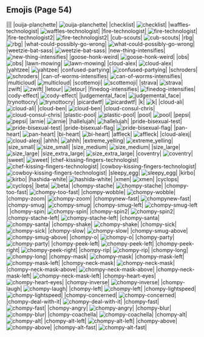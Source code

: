 
## Emojis (Page 54)
|||
|ouija-planchette| ![ouija-planchette](/output/ouija-planchette.png)|
|checklist| ![checklist](/output/checklist.png)|
|waffles-technologist| ![waffles-technologist](/output/waffles-technologist.png)|
|fire-technologist| ![fire-technologist](/output/fire-technologist.gif)|
|fire-technologist2| ![fire-technologist2](/output/fire-technologist2.png)|
|cub-scouts| ![cub-scouts](/output/cub-scouts)|
|rbg| ![rbg](/output/rbg.png)|
|what-could-possibly-go-wrong| ![what-could-possibly-go-wrong](/output/what-could-possibly-go-wrong.gif)|
|weetzie-bat-sass| ![weetzie-bat-sass](/output/weetzie-bat-sass.png)|
|new-thing-intensifies| ![new-thing-intensifies](/output/new-thing-intensifies.gif)|
|goose-honk-weird| ![goose-honk-weird](/output/goose-honk-weird.png)|
|obs| ![obs](/output/obs.png)|
|lawn-mowing| ![lawn-mowing](/output/lawn-mowing.png)|
|cloud-alex| ![cloud-alex](/output/cloud-alex.png)|
|yahtzee| ![yahtzee](/output/yahtzee.jpg)|
|confused-partying| ![confused-partying](/output/confused-partying)|
|schroders| ![schroders](/output/schroders.png)|
|can-of-worms-intensifies| ![can-of-worms-intensifies](/output/can-of-worms-intensifies.gif)|
|multicloud| ![multicloud](/output/multicloud.png)|
|scottemoji| ![scottemoji](/output/scottemoji.jpg)|
|strava| ![strava](/output/strava.jpg)|
|zwift| ![zwift](/output/zwift.png)|
|letour| ![letour](/output/letour.png)|
|finedog-intensifies| ![finedog-intensifies](/output/finedog-intensifies.gif)|
|cody-effect| ![cody-effect](/output/cody-effect.jpg)|
|judgemental_face| ![judgemental_face](/output/judgemental_face.png)|
|trynottocry| ![trynottocry](/output/trynottocry.gif)|
|picardwtf| ![picardwtf](/output/picardwtf.png)|
|k| ![k](/output/k.png)|
|cloud-ali| ![cloud-ali](/output/cloud-ali.jpg)|
|cloud-ben| ![cloud-ben](/output/cloud-ben.jpg)|
|cloud-consul-chris| ![cloud-consul-chris](/output/cloud-consul-chris.jpg)|
|plastic-pool| ![plastic-pool](/output/plastic-pool.png)|
|pool| ![pool](/output/pool.png)|
|pepsi| ![pepsi](/output/pepsi.png)|
|arnie| ![arnie](/output/arnie.jpg)|
|hallelujah| ![hallelujah](/output/hallelujah.png)|
|pride-bisexual-test| ![pride-bisexual-test](/output/pride-bisexual-test.png)|
|pride-bisexual-flag| ![pride-bisexual-flag](/output/pride-bisexual-flag.png)|
|pan-heart| ![pan-heart](/output/pan-heart.png)|
|bi-heart| ![bi-heart](/output/bi-heart.png)|
|affleck| ![affleck](/output/affleck.jpg)|
|cloud-alexj| ![cloud-alexj](/output/cloud-alexj.jpg)|
|ahhh| ![ahhh](/output/ahhh.gif)|
|extreme_yelling| ![extreme_yelling](/output/extreme_yelling.gif)|
|size_small| ![size_small](/output/size_small.png)|
|size_medium| ![size_medium](/output/size_medium.png)|
|size_large| ![size_large](/output/size_large.png)|
|size_extra_large| ![size_extra_large](/output/size_extra_large.png)|
|coventry| ![coventry](/output/coventry.png)|
|sweet| ![sweet](/output/sweet)|
|chef-kissing-fingers-technologist| ![chef-kissing-fingers-technologist](/output/chef-kissing-fingers-technologist.png)|
|cowboy-kissing-fingers-technologist| ![cowboy-kissing-fingers-technologist](/output/cowboy-kissing-fingers-technologist.png)|
|sleepy_egg| ![sleepy_egg](/output/sleepy_egg.gif)|
|kirbo| ![kirbo](/output/kirbo.gif)|
|hashida-white| ![hashida-white](/output/hashida-white.png)|
|xmen| ![xmen](/output/xmen.png)|
|cyclops| ![cyclops](/output/cyclops.png)|
|beta| ![beta](/output/beta.png)|
|chompy-stache| ![chompy-stache](/output/chompy-stache.gif)|
|chompy-too-fast| ![chompy-too-fast](/output/chompy-too-fast.gif)|
|chompy-wobble| ![chompy-wobble](/output/chompy-wobble.gif)|
|chompy-zoom| ![chompy-zoom](/output/chompy-zoom.gif)|
|chompynew-fast| ![chompynew-fast](/output/chompynew-fast.gif)|
|chompy-smug| ![chompy-smug](/output/chompy-smug.gif)|
|chompy-smug-left| ![chompy-smug-left](/output/chompy-smug-left.gif)|
|chompy-spin| ![chompy-spin](/output/chompy-spin.gif)|
|chompy-spin2| ![chompy-spin2](/output/chompy-spin2.gif)|
|chompy-stache-left| ![chompy-stache-left](/output/chompy-stache-left.gif)|
|chompy-santa| ![chompy-santa](/output/chompy-santa.gif)|
|chompy-shake| ![chompy-shake](/output/chompy-shake.gif)|
|chompy-sick| ![chompy-sick](/output/chompy-sick.gif)|
|chompy-slow| ![chompy-slow](/output/chompy-slow.gif)|
|chompy-smug-above| ![chompy-smug-above](/output/chompy-smug-above.gif)|
|chompy-o| ![chompy-o](/output/chompy-o.gif)|
|chompy-party| ![chompy-party](/output/chompy-party.gif)|
|chompy-peek-left| ![chompy-peek-left](/output/chompy-peek-left.gif)|
|chompy-peek-right| ![chompy-peek-right](/output/chompy-peek-right.gif)|
|chompy-rip| ![chompy-rip](/output/chompy-rip.gif)|
|chompy-long| ![chompy-long](/output/chompy-long.gif)|
|chompy-mask| ![chompy-mask](/output/chompy-mask.gif)|
|chompy-mask-left| ![chompy-mask-left](/output/chompy-mask-left.gif)|
|chompy-neck-mask| ![chompy-neck-mask](/output/chompy-neck-mask.gif)|
|chompy-neck-mask-above| ![chompy-neck-mask-above](/output/chompy-neck-mask-above.gif)|
|chompy-neck-mask-left| ![chompy-neck-mask-left](/output/chompy-neck-mask-left.gif)|
|chompy-heart-eyes| ![chompy-heart-eyes](/output/chompy-heart-eyes.gif)|
|chompy-inverse| ![chompy-inverse](/output/chompy-inverse.gif)|
|chompy-laugh| ![chompy-laugh](/output/chompy-laugh.gif)|
|chompy-left| ![chompy-left](/output/chompy-left.gif)|
|chompy-lightspeed| ![chompy-lightspeed](/output/chompy-lightspeed.gif)|
|chompy-concerned| ![chompy-concerned](/output/chompy-concerned.gif)|
|chompy-deal-with-it| ![chompy-deal-with-it](/output/chompy-deal-with-it.gif)|
|chompy-fast| ![chompy-fast](/output/chompy-fast.gif)|
|chompy-angry| ![chompy-angry](/output/chompy-angry.gif)|
|chompy-blur| ![chompy-blur](/output/chompy-blur.gif)|
|chompy-coachella| ![chompy-coachella](/output/chompy-coachella.gif)|
|chompy-alt| ![chompy-alt](/output/chompy-alt.gif)|
|chompy-alt-left| ![chompy-alt-left](/output/chompy-alt-left.gif)|
|chompy-above| ![chompy-above](/output/chompy-above.gif)|
|chompy-alt-fast| ![chompy-alt-fast](/output/chompy-alt-fast.gif)|